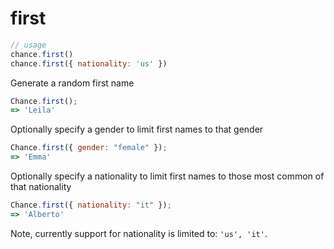 # first

```js
// usage
chance.first()
chance.first({ nationality: 'us' })
```

Generate a random first name

```js
Chance.first();
=> 'Leila'
```

Optionally specify a gender to limit first names to that gender

```js
Chance.first({ gender: "female" });
=> 'Emma'
```

Optionally specify a nationality to limit first names to those most common of that nationality

```js
Chance.first({ nationality: "it" });
=> 'Alberto'
```

Note, currently support for nationality is limited to: `'us', 'it'`.

